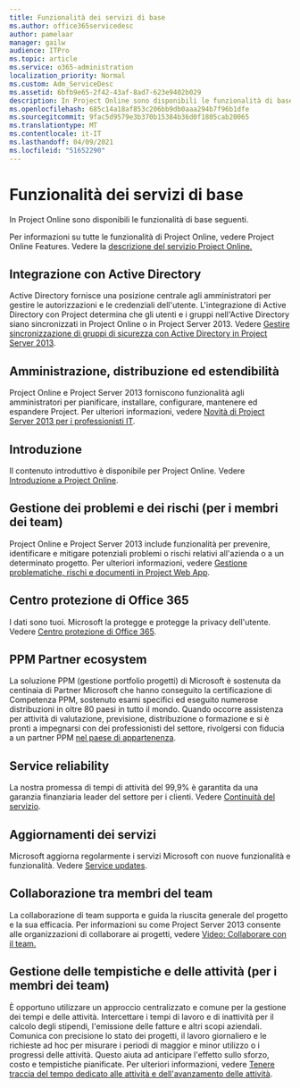 ```yaml
---
title: Funzionalità dei servizi di base
ms.author: office365servicedesc
author: pamelaar
manager: gailw
audience: ITPro
ms.topic: article
ms.service: o365-administration
localization_priority: Normal
ms.custom: Adm_ServiceDesc
ms.assetid: 6bfb9e65-2f42-43af-8ad7-623e9402b029
description: In Project Online sono disponibili le funzionalità di base seguenti.
ms.openlocfilehash: 685c14a18af853c206bb9db0aaa294b7f96b1dfe
ms.sourcegitcommit: 9fac5d9579e3b370b15384b36d0f1805cab20065
ms.translationtype: MT
ms.contentlocale: it-IT
ms.lasthandoff: 04/09/2021
ms.locfileid: "51652290"
---
```

# <a name="core-services-functionality"></a>Funzionalità dei servizi di base

In Project Online sono disponibili le funzionalità di base seguenti.
  
Per informazioni su tutte le funzionalità di Project Online, vedere Project Online Features. Vedere la [descrizione del servizio Project Online.](project-online-service-description.md)
  
## <a name="active-directory-integration"></a>Integrazione con Active Directory

Active Directory fornisce una posizione centrale agli amministratori per gestire le autorizzazioni e le credenziali dell'utente. L'integrazione di Active Directory con Project determina che gli utenti e i gruppi nell'Active Directory siano sincronizzati in Project Online o in Project Server 2013. Vedere [Gestire sincronizzazione di gruppi di sicurezza con Active Directory in Project Server 2013](/project/manage-security-group-synchronization-with-active-directory-in-project-server).
  
## <a name="administration-deployment-and-extensibility"></a>Amministrazione, distribuzione ed estendibilità

Project Online e Project Server 2013 forniscono funzionalità agli amministratori per pianificare, installare, configurare, mantenere ed espandere Project. Per ulteriori informazioni, vedere [Novità di Project Server 2013 per i professionisti IT](/project/what-s-new-for-it-pros-in-project-server-2016).
  
## <a name="getting-started"></a>Introduzione

Il contenuto introduttivo è disponibile per Project Online. Vedere [Introduzione a Project Online](https://support.office.com/article/E3E5F64F-ADA5-4F9D-A578-130B2D4E5F11).
  
## <a name="issues-and-risk-management-for-team-members"></a>Gestione dei problemi e dei rischi (per i membri dei team)

Project Online e Project Server 2013 include funzionalità per prevenire, identificare e mitigare potenziali problemi o rischi relativi all'azienda o a un determinato progetto. Per ulteriori informazioni, vedere [Gestione problematiche, rischi e documenti in Project Web App](/previous-versions/office/project-server-2010/hh767484(v=office.14)).
  
## <a name="office-365-trust-center"></a>Centro protezione di Office 365

I dati sono tuoi. Microsoft la protegge e protegge la privacy dell'utente. Vedere [Centro protezione di Office 365](https://go.microsoft.com/fwlink/?LinkId=402637).
  
## <a name="ppm-partner-ecosystem"></a>PPM Partner ecosystem

La soluzione PPM (gestione portfolio progetti) di Microsoft è sostenuta da centinaia di Partner Microsoft che hanno conseguito la certificazione di Competenza PPM, sostenuto esami specifici ed eseguito numerose distribuzioni in oltre 80 paesi in tutto il mondo. Quando occorre assistenza per attività di valutazione, previsione, distribuzione o formazione e si è pronti a impegnarsi con dei professionisti del settore, rivolgersi con fiducia a un partner PPM [nel paese di appartenenza](https://go.microsoft.com/fwlink/p/?LinkId=272646).
  
## <a name="service-reliability"></a>Service reliability

La nostra promessa di tempi di attività del 99,9% è garantita da una garanzia finanziaria leader del settore per i clienti. Vedere [Continuità del servizio](https://go.microsoft.com/fwlink/?LinkId=402653).
  
## <a name="service-updates"></a>Aggiornamenti dei servizi

Microsoft aggiorna regolarmente i servizi Microsoft con nuove funzionalità e funzionalità. Vedere [Service updates](../office-365-platform-service-description/service-updates.md).
  
## <a name="team-member-collaboration"></a>Collaborazione tra membri del team

La collaborazione di team supporta e guida la riuscita generale del progetto e la sua efficacia. Per informazioni su come Project Server 2013 consente alle organizzazioni di collaborare ai progetti, vedere [Video: Collaborare con il team.](https://go.microsoft.com/fwlink/?LinkId=402628)
  
## <a name="time-and-task-management-for-team-members"></a>Gestione delle tempistiche e delle attività (per i membri dei team)

È opportuno utilizzare un approccio centralizzato e comune per la gestione dei tempi e delle attività. Intercettare i tempi di lavoro e di inattività per il calcolo degli stipendi, l'emissione delle fatture e altri scopi aziendali. Comunica con precisione lo stato dei progetti, il lavoro giornaliero e le richieste ad hoc per misurare i periodi di maggior e minor utilizzo o i progressi delle attività. Questo aiuta ad anticipare l'effetto sullo sforzo, costo e tempistiche pianificate. Per ulteriori informazioni, vedere [Tenere traccia del tempo dedicato alle attività e dell'avanzamento delle attività](https://go.microsoft.com/fwlink/p/?LinkId=271321).

